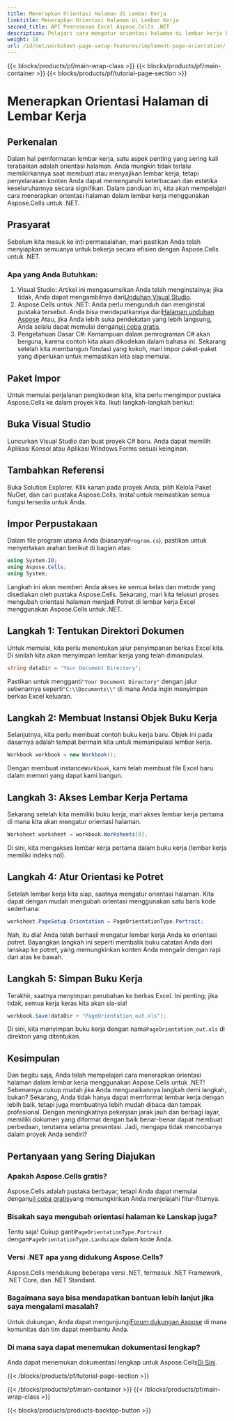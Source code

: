 ```yaml
---
title: Menerapkan Orientasi Halaman di Lembar Kerja
linktitle: Menerapkan Orientasi Halaman di Lembar Kerja
second_title: API Pemrosesan Excel Aspose.Cells .NET
description: Pelajari cara mengatur orientasi halaman di lembar kerja Excel menggunakan Aspose.Cells untuk .NET. Panduan langkah demi langkah yang sederhana untuk presentasi dokumen yang lebih baik.
weight: 18
url: /id/net/worksheet-page-setup-features/implement-page-orientation/
---
```


{{< blocks/products/pf/main-wrap-class >}}
{{< blocks/products/pf/main-container >}}
{{< blocks/products/pf/tutorial-page-section >}}

# Menerapkan Orientasi Halaman di Lembar Kerja

## Perkenalan
Dalam hal pemformatan lembar kerja, satu aspek penting yang sering kali terabaikan adalah orientasi halaman. Anda mungkin tidak terlalu memikirkannya saat membuat atau menyajikan lembar kerja, tetapi penyelarasan konten Anda dapat memengaruhi keterbacaan dan estetika keseluruhannya secara signifikan. Dalam panduan ini, kita akan mempelajari cara menerapkan orientasi halaman dalam lembar kerja menggunakan Aspose.Cells untuk .NET.
## Prasyarat
Sebelum kita masuk ke inti permasalahan, mari pastikan Anda telah menyiapkan semuanya untuk bekerja secara efisien dengan Aspose.Cells untuk .NET.
### Apa yang Anda Butuhkan:
1.  Visual Studio: Artikel ini mengasumsikan Anda telah menginstalnya; jika tidak, Anda dapat mengambilnya dari[Unduhan Visual Studio](https://visualstudio.microsoft.com/vs/).
2.  Aspose.Cells untuk .NET: Anda perlu mengunduh dan menginstal pustaka tersebut. Anda bisa mendapatkannya dari[Halaman unduhan Aspose](https://releases.aspose.com/cells/net/) Atau, jika Anda lebih suka pendekatan yang lebih langsung, Anda selalu dapat memulai dengan[uji coba gratis](https://releases.aspose.com/).
3. Pengetahuan Dasar C#: Kemampuan dalam pemrograman C# akan berguna, karena contoh kita akan dikodekan dalam bahasa ini.
Sekarang setelah kita membangun fondasi yang kokoh, mari impor paket-paket yang diperlukan untuk memastikan kita siap memulai.
## Paket Impor
Untuk memulai perjalanan pengkodean kita, kita perlu mengimpor pustaka Aspose.Cells ke dalam proyek kita. Ikuti langkah-langkah berikut:
## Buka Visual Studio 
Luncurkan Visual Studio dan buat proyek C# baru. Anda dapat memilih Aplikasi Konsol atau Aplikasi Windows Forms sesuai keinginan.
## Tambahkan Referensi
Buka Solution Explorer. Klik kanan pada proyek Anda, pilih Kelola Paket NuGet, dan cari pustaka Aspose.Cells. Instal untuk memastikan semua fungsi tersedia untuk Anda.
## Impor Perpustakaan 
 Dalam file program utama Anda (biasanya`Program.cs`), pastikan untuk menyertakan arahan berikut di bagian atas:
```csharp
using System.IO;
using Aspose.Cells;
using System;
```
Langkah ini akan memberi Anda akses ke semua kelas dan metode yang disediakan oleh pustaka Aspose.Cells.
Sekarang, mari kita telusuri proses mengubah orientasi halaman menjadi Potret di lembar kerja Excel menggunakan Aspose.Cells untuk .NET.
## Langkah 1: Tentukan Direktori Dokumen
Untuk memulai, kita perlu menentukan jalur penyimpanan berkas Excel kita. Di sinilah kita akan menyimpan lembar kerja yang telah dimanipulasi.
```csharp
string dataDir = "Your Document Directory";
```
 Pastikan untuk mengganti`"Your Document Directory"` dengan jalur sebenarnya seperti`"C:\\Documents\\"` di mana Anda ingin menyimpan berkas Excel keluaran.
## Langkah 2: Membuat Instansi Objek Buku Kerja
Selanjutnya, kita perlu membuat contoh buku kerja baru. Objek ini pada dasarnya adalah tempat bermain kita untuk memanipulasi lembar kerja.
```csharp
Workbook workbook = new Workbook();
```
 Dengan membuat instance`Workbook`, kami telah membuat file Excel baru dalam memori yang dapat kami bangun.
## Langkah 3: Akses Lembar Kerja Pertama
Sekarang setelah kita memiliki buku kerja, mari akses lembar kerja pertama di mana kita akan mengatur orientasi halaman. 
```csharp
Worksheet worksheet = workbook.Worksheets[0];
```
Di sini, kita mengakses lembar kerja pertama dalam buku kerja (lembar kerja memiliki indeks nol). 
## Langkah 4: Atur Orientasi ke Potret
Setelah lembar kerja kita siap, saatnya mengatur orientasi halaman. Kita dapat dengan mudah mengubah orientasi menggunakan satu baris kode sederhana:
```csharp
worksheet.PageSetup.Orientation = PageOrientationType.Portrait;
```
Nah, itu dia! Anda telah berhasil mengatur lembar kerja Anda ke orientasi potret. Bayangkan langkah ini seperti membalik buku catatan Anda dari lanskap ke potret, yang memungkinkan konten Anda mengalir dengan rapi dari atas ke bawah.
## Langkah 5: Simpan Buku Kerja
Terakhir, saatnya menyimpan perubahan ke berkas Excel. Ini penting; jika tidak, semua kerja keras kita akan sia-sia!
```csharp
workbook.Save(dataDir + "PageOrientation_out.xls");
```
 Di sini, kita menyimpan buku kerja dengan nama`PageOrientation_out.xls` di direktori yang ditentukan.
## Kesimpulan
Dan begitu saja, Anda telah mempelajari cara menerapkan orientasi halaman dalam lembar kerja menggunakan Aspose.Cells untuk .NET! Sebenarnya cukup mudah jika Anda menguraikannya langkah demi langkah, bukan? Sekarang, Anda tidak hanya dapat memformat lembar kerja dengan lebih baik, tetapi juga membuatnya lebih mudah dibaca dan tampak profesional.
Dengan meningkatnya pekerjaan jarak jauh dan berbagi layar, memiliki dokumen yang diformat dengan baik benar-benar dapat membuat perbedaan, terutama selama presentasi. Jadi, mengapa tidak mencobanya dalam proyek Anda sendiri? 
## Pertanyaan yang Sering Diajukan
### Apakah Aspose.Cells gratis?
 Aspose.Cells adalah pustaka berbayar, tetapi Anda dapat memulai dengan[uji coba gratis](https://releases.aspose.com/)yang memungkinkan Anda menjelajahi fitur-fiturnya.
### Bisakah saya mengubah orientasi halaman ke Lanskap juga?
 Tentu saja! Cukup ganti`PageOrientationType.Portrait` dengan`PageOrientationType.Landscape` dalam kode Anda.
### Versi .NET apa yang didukung Aspose.Cells?
Aspose.Cells mendukung beberapa versi .NET, termasuk .NET Framework, .NET Core, dan .NET Standard.
### Bagaimana saya bisa mendapatkan bantuan lebih lanjut jika saya mengalami masalah?
 Untuk dukungan, Anda dapat mengunjungi[Forum dukungan Aspose](https://forum.aspose.com/c/cells/9) di mana komunitas dan tim dapat membantu Anda.
### Di mana saya dapat menemukan dokumentasi lengkap?
 Anda dapat menemukan dokumentasi lengkap untuk Aspose.Cells[Di Sini](https://reference.aspose.com/cells/net/).

{{< /blocks/products/pf/tutorial-page-section >}}

{{< /blocks/products/pf/main-container >}}
{{< /blocks/products/pf/main-wrap-class >}}

{{< blocks/products/products-backtop-button >}}
